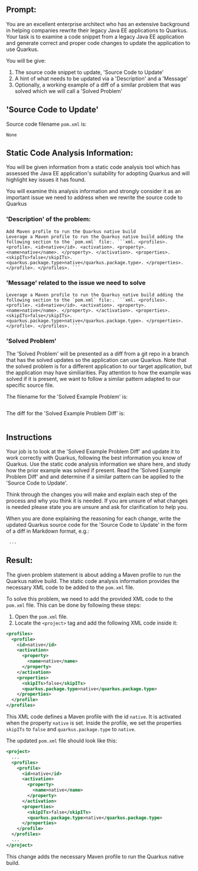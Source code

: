 ## Prompt:
You are an excellent enterprise architect who has an extensive
background in helping companies rewrite their legacy Java EE applications to 
Quarkus.  Your task is to examine a code snippet from a legacy Java EE application and 
generate correct and proper code changes to update the application to use Quarkus.

You will be give:
1. The source code snippet to update, 'Source Code to Update'
2. A hint of what needs to be updated via a 'Description' and a 'Message'
3. Optionally, a working example of a diff of a similar problem that was solved which we will call a 'Solved Problem'

## 'Source Code to Update'
Source code filename ``` pom.xml ``` is:
```
None
```

## Static Code Analysis Information:

You will be given information from a static code analysis tool which has assessed the 
Java EE application's suitability for adopting Quarkus and will highlight key issues it has found.

You will examine this analysis information and strongly consider it as an important 
issue we need to address when we rewrite the source code to Quarkus

### 'Description' of the problem: 
```
Add Maven profile to run the Quarkus native build
Leverage a Maven profile to run the Quarkus native build adding the following section to the `pom.xml` file:. ```xml. <profiles>. <profile>. <id>native</id>. <activation>. <property>. <name>native</name>. </property>. </activation>. <properties>. <skipITs>false</skipITs>. <quarkus.package.type>native</quarkus.package.type>. </properties>. </profile>. </profiles>. ```
```

### 'Message' related to the issue we need to solve
```
Leverage a Maven profile to run the Quarkus native build adding the following section to the `pom.xml` file:. ```xml. <profiles>. <profile>. <id>native</id>. <activation>. <property>. <name>native</name>. </property>. </activation>. <properties>. <skipITs>false</skipITs>. <quarkus.package.type>native</quarkus.package.type>. </properties>. </profile>. </profiles>. ```
```

### 'Solved Problem'
The 'Solved Problem' will be presented as a diff from a git repo in a branch that has
the solved updates so the application can use Quarkus. Note that the solved problem is 
for a different application to our target application, but the application may have similiarities.
Pay attention to how the example was solved if it is present, we want to follow a similar 
pattern adapted to our specific source file.

The filename for the 'Solved Example Problem' is:
```

```

The diff for the 'Solved Example Problem Diff' is:
```

```


## Instructions
Your job is to look at the 'Solved Example Problem Diff' and update it to work correctly with Quarkus,
following the best information you know of Quarkus.  Use the static code analysis information we share 
here, and study how the prior example was solved if present.  Read the 'Solved Example Problem Diff'
and and determine if a similar pattern can be applied to the 'Source Code to Update'.

Think through the changes you will make and explain each step of the process and why you think it is needed.
If you are unsure of what changes is needed please state you are unsure and ask 
for clarification to help you.

When you are done explaining the reasoning for each change, write the updated 
Quarkus source code for the 'Source Code to Update' in the form of a diff
in Markdown format, e.g.:

```diff
 ...
```


## Result:
The given problem statement is about adding a Maven profile to run the Quarkus native build. The static code analysis information provides the necessary XML code to be added to the `pom.xml` file.

To solve this problem, we need to add the provided XML code to the `pom.xml` file. This can be done by following these steps:

1. Open the `pom.xml` file.
2. Locate the `<project>` tag and add the following XML code inside it:

```xml
<profiles>
  <profile>
    <id>native</id>
    <activation>
      <property>
        <name>native</name>
      </property>
    </activation>
    <properties>
      <skipITs>false</skipITs>
      <quarkus.package.type>native</quarkus.package.type>
    </properties>
  </profile>
</profiles>
```

This XML code defines a Maven profile with the id `native`. It is activated when the property `native` is set. Inside the profile, we set the properties `skipITs` to `false` and `quarkus.package.type` to `native`.

The updated `pom.xml` file should look like this:

```xml
<project>
  ...
  <profiles>
    <profile>
      <id>native</id>
      <activation>
        <property>
          <name>native</name>
        </property>
      </activation>
      <properties>
        <skipITs>false</skipITs>
        <quarkus.package.type>native</quarkus.package.type>
      </properties>
    </profile>
  </profiles>
  ...
</project>
```

This change adds the necessary Maven profile to run the Quarkus native build.

